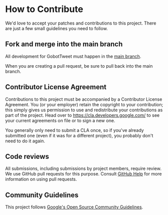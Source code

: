 # How to Contribute

We'd love to accept your patches and contributions to this project. There are just a few small guidelines you need to follow.

## Fork and merge into the main branch

All development for GobotTweet must happen in the [main branch](https://github.com/ezeoleaf/GobotTweet/tree/main).

When you are creating a pull request, be sure to pull back into the main branch.

## Contributor License Agreement

Contributions to this project must be accompanied by a Contributor License Agreement. You (or your employer) retain the copyright to your contribution; this simply gives us permission to use and redistribute your contributions as part of the project. Head over to <https://cla.developers.google.com/> to see your current agreements on file or to sign a new one.

You generally only need to submit a CLA once, so if you've already submitted one (even if it was for a different project), you probably don't need to do it again.

## Code reviews

All submissions, including submissions by project members, require review. We use GitHub pull requests for this purpose. Consult [GitHub Help](https://help.github.com/articles/about-pull-requests/) for more information on using pull requests.

## Community Guidelines

This project follows [Google's Open Source Community Guidelines](https://opensource.google.com/conduct/).
